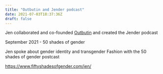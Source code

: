 ```yaml
---
title: "Outbutin and Jender podcast"
date: 2021-07-03T18:37:36Z
draft: false
---
```


Jen collaborated and co-founded [Outbutin](https://outbutin.org/) and created the Jender podcast

September 2021 - 50 shades of gender

Jen spoke about gender identity and transgender Fashion with the 50 shades of gender postcast

https://www.fiftyshadesofgender.com/jen/ 

